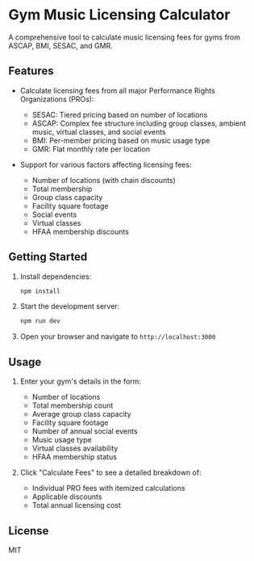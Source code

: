 # Gym Music Licensing Calculator

A comprehensive tool to calculate music licensing fees for gyms from ASCAP, BMI, SESAC, and GMR.

## Features

- Calculate licensing fees from all major Performance Rights Organizations (PROs):
  - SESAC: Tiered pricing based on number of locations
  - ASCAP: Complex fee structure including group classes, ambient music, virtual classes, and social events
  - BMI: Per-member pricing based on music usage type
  - GMR: Flat monthly rate per location

- Support for various factors affecting licensing fees:
  - Number of locations (with chain discounts)
  - Total membership
  - Group class capacity
  - Facility square footage
  - Social events
  - Virtual classes
  - HFAA membership discounts

## Getting Started

1. Install dependencies:
   ```bash
   npm install
   ```

2. Start the development server:
   ```bash
   npm run dev
   ```

3. Open your browser and navigate to `http://localhost:3000`

## Usage

1. Enter your gym's details in the form:
   - Number of locations
   - Total membership count
   - Average group class capacity
   - Facility square footage
   - Number of annual social events
   - Music usage type
   - Virtual classes availability
   - HFAA membership status

2. Click "Calculate Fees" to see a detailed breakdown of:
   - Individual PRO fees with itemized calculations
   - Applicable discounts
   - Total annual licensing cost

## License

MIT 